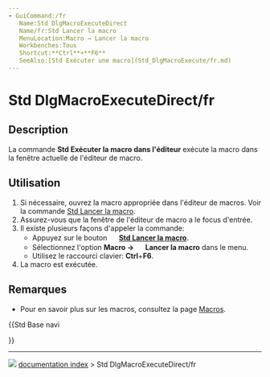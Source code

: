 ```yaml
---
- GuiCommand:/fr
   Name:Std DlgMacroExecuteDirect
   Name/fr:Std Lancer la macro
   MenuLocation:Macro → Lancer la macro
   Workbenches:Tous
   Shortcut:**Ctrl**+**F6**
   SeeAlso:[Std Exécuter une macro](Std_DlgMacroExecute/fr.md)
---
```


# Std DlgMacroExecuteDirect/fr

## Description

La commande **Std Exécuter la macro dans l\'éditeur** exécute la macro dans la fenêtre actuelle de l\'éditeur de macro.

## Utilisation

1.  Si nécessaire, ouvrez la macro appropriée dans l\'éditeur de macros. Voir la commande [Std Lancer la macro](Std_DlgMacroExecute/fr.md).
2.  Assurez-vous que la fenêtre de l\'éditeur de macro a le focus d\'entrée.
3.  Il existe plusieurs façons d\'appeler la commande:
    -   Appuyez sur le bouton **<img src="images/Std_DlgMacroExecuteDirect.svg" width=16px> [Std Lancer la macro](Std_DlgMacroExecuteDirect/fr.md)**.
    -   Sélectionnez l\'option **Macro → <img src="images/Std_DlgMacroExecuteDirect.svg" width=16px> Lancer la macro** dans le menu.
    -   Utilisez le raccourci clavier: **Ctrl**+**F6**.
4.  La macro est exécutée.

## Remarques

-   Pour en savoir plus sur les macros, consultez la page [Macros](Macros/fr.md).





{{Std Base navi

}}



---
![](images/Right_arrow.png) [documentation index](../README.md) > Std DlgMacroExecuteDirect/fr
